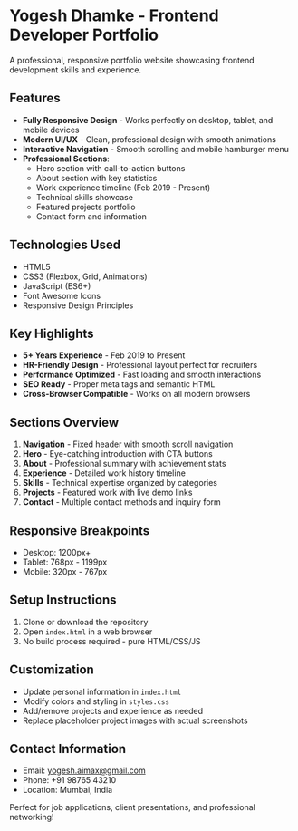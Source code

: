# Yogesh Dhamke - Frontend Developer Portfolio

A professional, responsive portfolio website showcasing frontend development skills and experience.

## Features

- **Fully Responsive Design** - Works perfectly on desktop, tablet, and mobile devices
- **Modern UI/UX** - Clean, professional design with smooth animations
- **Interactive Navigation** - Smooth scrolling and mobile hamburger menu
- **Professional Sections**:
  - Hero section with call-to-action buttons
  - About section with key statistics
  - Work experience timeline (Feb 2019 - Present)
  - Technical skills showcase
  - Featured projects portfolio
  - Contact form and information

## Technologies Used

- HTML5
- CSS3 (Flexbox, Grid, Animations)
- JavaScript (ES6+)
- Font Awesome Icons
- Responsive Design Principles

## Key Highlights

- **5+ Years Experience** - Feb 2019 to Present
- **HR-Friendly Design** - Professional layout perfect for recruiters
- **Performance Optimized** - Fast loading and smooth interactions
- **SEO Ready** - Proper meta tags and semantic HTML
- **Cross-Browser Compatible** - Works on all modern browsers

## Sections Overview

1. **Navigation** - Fixed header with smooth scroll navigation
2. **Hero** - Eye-catching introduction with CTA buttons
3. **About** - Professional summary with achievement stats
4. **Experience** - Detailed work history timeline
5. **Skills** - Technical expertise organized by categories
6. **Projects** - Featured work with live demo links
7. **Contact** - Multiple contact methods and inquiry form

## Responsive Breakpoints

- Desktop: 1200px+
- Tablet: 768px - 1199px
- Mobile: 320px - 767px

## Setup Instructions

1. Clone or download the repository
2. Open `index.html` in a web browser
3. No build process required - pure HTML/CSS/JS

## Customization

- Update personal information in `index.html`
- Modify colors and styling in `styles.css`
- Add/remove projects and experience as needed
- Replace placeholder project images with actual screenshots

## Contact Information

- Email: yogesh.aimax@gmail.com
- Phone: +91 98765 43210
- Location: Mumbai, India

Perfect for job applications, client presentations, and professional networking!